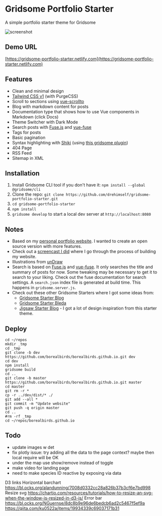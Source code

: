 # Gridsome Portfolio Starter

A simple portfolio starter theme for Gridsome

![screenshot](https://user-images.githubusercontent.com/4316355/55691365-a2403380-596b-11e9-93be-05b846ec7760.jpg)

## Demo URL

[https://gridsome-portfolio-starter.netlify.com](https://gridsome-portfolio-starter.netlify.com)

## Features

- Clean and minimal design
- [Tailwind CSS v1](https://tailwindcss.com) (with PurgeCSS)
- Scroll to sections using [vue-scrollto](https://github.com/rigor789/vue-scrollto)
- Blog with markdown content for posts
- Documentation type that shows how to use Vue components in Markdown (click Docs)
- Theme Switcher with Dark Mode
- Search posts with [Fuse.js](https://fusejs.io) and [vue-fuse](https://github.com/shayneo/vue-fuse)
- Tags for posts
- Basic pagination
- Syntax highlighting with [Shiki](https://shiki.matsu.io) (using [this gridsome plugin](https://gridsome.org/plugins/gridsome-plugin-remark-shiki))
- 404 Page
- RSS Feed
- Sitemap in XML

## Installation

1. Install Gridsome CLI tool if you don't have it: `npm install --global @gridsome/cli`
1. Clone the repo: `git clone https://github.com/drehimself/gridsome-portfolio-starter.git`
1. `cd gridsome-portfolio-starter`
1. `npm install`
1. `gridsome develop` to start a local dev server at `http://localhost:8080`

## Notes

 - Based on my [personal portfolio website](https://andremadarang.com). I wanted to create an open source version with more features.
 - Check out a [screencast I did](https://www.youtube.com/watch?v=uHo6o1TNQeE) where I go through the process of building my website.
 - Illustrations from [unDraw](https://undraw.co)
 - Search is based on [Fuse.js](https://fusejs.io) and [vue-fuse](https://github.com/shayneo/vue-fuse). It only searches the title and summary of posts for now. Some tweaking may be necessary to get it to search to your liking. Check out the fuse documentation for search settings. A `search.json` index file is generated at build time. This happens in `gridsome.server.js`.
 - Check out these other Gridsome Starters where I got some ideas from:
    - [Gridsome Starter Blog](https://github.com/gridsome/gridsome-starter-blog)
    - [Gridsome Starter Bleda](https://github.com/cossssmin/gridsome-starter-bleda)
    - [Jigsaw Starter Blog](https://jigsaw.tighten.co/docs/starter-templates/) - I got a lot of design inspiration from this starter theme.

## Deploy

```
cd ~/repos
mkdir _tmp
cd _tmp
git clone -b dev https://github.com/borealbirds/borealbirds.github.io.git dev
cd dev
npm install
gridsome build
cd ..
git clone -b master https://github.com/borealbirds/borealbirds.github.io.git master
cd master
git rm -r *
cp -r ../dev/dist/* ./
git add --all *
git commit -m "Update website"
git push -q origin master
cd ..
#rm -rf _tmp
cd ~/repos/borealbirds.github.io
```

## Todo

- update images w det
- fix plotly issue: try adding all the data to the page context? maybe then local require will be OK
- under the map use show/remove instead of toggle
- make video for landing page
- need to make species ID reactive by exposing via data

D3 links
Horizontal barchart https://bl.ocks.org/alandunning/7008d0332cc28a826b37b3cf6e7bd998
Resize svg https://chartio.com/resources/tutorials/how-to-resize-an-svg-when-the-window-is-resized-in-d3-js/
Error bar https://bl.ocks.org/NGuernse/8dc8b9e96de6bedcb6ad2c5467f5ef9a
https://qiita.com/ku0522a/items/19934339c69037171b31


